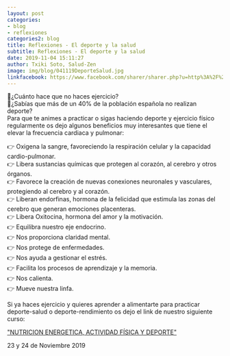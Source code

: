 ```yaml
---
layout: post
categories:
- blog
- reflexiones
categories2: blog
title: Reflexiones - El deporte y la salud
subtitle: Reflexiones - El deporte y la salud
date: 2019-11-04 15:11:27
author: Txiki Soto, Salud-Zen
image: img/blog/041119DeporteSalud.jpg
linkfacebook: https://www.facebook.com/sharer/sharer.php?u=http%3A%2F%2Fwww.salud-zen.com%2Fblog%2Freflexiones%2F2019%2F11%2F04%2Freflexiones-el-deporte-salud.html&amp;src=sdkpreparse
---
```

🤔¿Cuánto hace que no haces ejercicio?  
🤔¿Sabías que más de un 40% de la población española no realizan deporte?  
Para que te animes a practicar o sigas haciendo deporte y ejercicio físico regularmente os dejo algunos beneficios muy interesantes que tiene el elevar la frecuencia cardiaca y pulmonar:

👉 Oxigena la sangre, favoreciendo la respiración celular y la capacidad cardio-pulmonar.  
👉 Libera sustancias químicas que protegen al corazón, al cerebro y otros órganos.  
👉 Favorece la creación de nuevas conexiones neuronales y vasculares, protegiendo al cerebro y al corazón.   
👉 Liberan endorfinas, hormona de la felicidad que estimula las zonas del cerebro que generan emociones placenteras.  
👉 Libera Oxitocina, hormona del amor y la motivación.  
👉 Equilibra nuestro eje endocrino.  
👉 Nos proporciona claridad mental.   
👉 Nos protege de enfermedades.  
👉 Nos ayuda a gestionar el estrés.  
👉 Facilita los procesos de aprendizaje y la memoria.  
👉 Nos calienta.  
👉 Mueve nuestra linfa.  

Si ya haces ejercicio y quieres aprender a alimentarte para practicar deporte-salud o deporte-rendimiento os dejo el link de nuestro siguiente curso:

["NUTRICION ENERGETICA, ACTIVIDAD FÍSICA Y DEPORTE"][curso]

23 y 24 de Noviembre 2019

[curso]:{{site.url}}{{site.baseurl}}/evento/2019/11/23/curso-deporte.html
